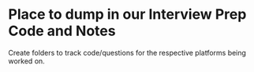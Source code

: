 # Place to dump in our Interview Prep Code and Notes

Create folders to track code/questions for the respective platforms being worked on.
